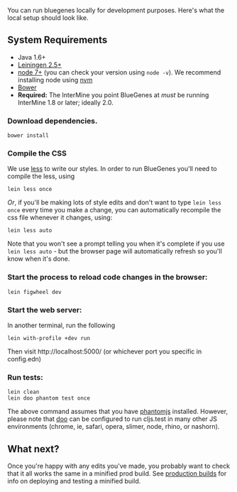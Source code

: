 You can run bluegenes locally for development purposes. Here's what the local setup should look like.

## System Requirements
* Java 1.6+
* [Leiningen 2.5+](https://leiningen.org/)
* [node 7+][nodejs]  (you can check your version using `node -v`). We recommend installing node using [nvm](https://github.com/creationix/nvm)
* [Bower][bower]
* **Required:** The InterMine you point BlueGenes at *must* be running InterMine 1.8 or later; ideally 2.0.

### Download dependencies.

```
bower install
```

### Compile the CSS

We use [less](http://lesscss.org/) to write our styles. In order to run BlueGenes you'll need to compile the less, using


```
lein less once
```

_Or_, if you'll be making lots of style edits and don't want to type `lein less once` every time you make a change, you can automatically recompile the css file whenever it changes, using:

```
lein less auto
```

Note that you won't see a prompt telling you when it's complete if you use `lein less auto` - but the browser page will automatically refresh so you'll know when it's done.

### Start the process to reload code changes in the browser:

```
lein figwheel dev
```

### Start the web server:

In another terminal, run the following
```
lein with-profile +dev run
```

Then visit http://localhost:5000/ (or whichever port you specific in config.edn)

### Run tests:

```
lein clean
lein doo phantom test once
```

The above command assumes that you have [phantomjs](https://www.npmjs.com/package/phantomjs) installed. However, please note that [doo](https://github.com/bensu/doo) can be configured to run cljs.test in many other JS environments (chrome, ie, safari, opera, slimer, node, rhino, or nashorn).

## What next?

Once you're happy with any edits you've made, you probably want to check that it all works the same in a minified prod build. See [production builds](production-builds.md) for info on deploying and testing a minified build.


[lein]: https://github.com/technomancy/leiningen
[bower]: http://bower.io/
[npm]: https://www.npmjs.com/
[nodejs]: https://nodejs.org/

